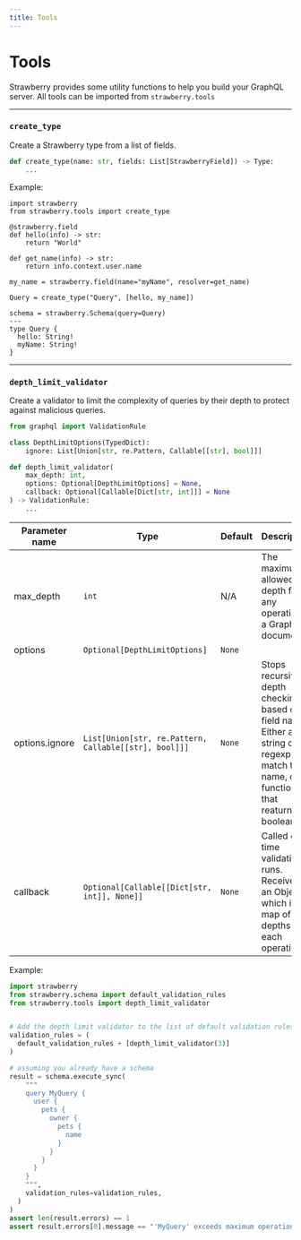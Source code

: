 ```yaml
---
title: Tools
---
```


# Tools

Strawberry provides some utility functions to help you build your GraphQL
server. All tools can be imported from `strawberry.tools`

---

### `create_type`

Create a Strawberry type from a list of fields.

```python
def create_type(name: str, fields: List[StrawberryField]) -> Type:
    ...
```

Example:

```python+schema
import strawberry
from strawberry.tools import create_type

@strawberry.field
def hello(info) -> str:
    return "World"

def get_name(info) -> str:
    return info.context.user.name

my_name = strawberry.field(name="myName", resolver=get_name)

Query = create_type("Query", [hello, my_name])

schema = strawberry.Schema(query=Query)
---
type Query {
  hello: String!
  myName: String!
}
```

---

### `depth_limit_validator`

Create a validator to limit the complexity of queries by their depth to protect against malicious
queries.

```python
from graphql import ValidationRule

class DepthLimitOptions(TypedDict):
    ignore: List[Union[str, re.Pattern, Callable[[str], bool]]]

def depth_limit_validator(
    max_depth: int,
    options: Optional[DepthLimitOptions] = None,
    callback: Optional[Callable[Dict[str, int]]] = None
) -> ValidationRule:
    ...
```

| Parameter name | Type                                                  | Default | Description                                                                                                                               |
| -------------- | ----------------------------------------------------- | ------- | ----------------------------------------------------------------------------------------------------------------------------------------- |
| max_depth      | `int`                                                 | N/A     | The maximum allowed depth for any operation in a GraphQL document                                                                         |
| options        | `Optional[DepthLimitOptions]`                         | `None`  |                                                                                                                                           |
| options.ignore | `List[Union[str, re.Pattern, Callable[[str], bool]]]` | `None`  | Stops recursive depth checking based on a field name. Either a string or regexp to match the name, or a function that reaturns a boolean. |
| callback       | `Optional[Callable[[Dict[str, int]], None]]`          | `None`  | Called each time validation runs. Receives an Object which is a map of the depths for each operation                                      |

Example:

```python
import strawberry
from strawberry.schema import default_validation_rules
from strawberry.tools import depth_limit_validator


# Add the depth limit validator to the list of default validation rules
validation_rules = (
  default_validation_rules + [depth_limit_validator(3)]
)

# assuming you already have a schema
result = schema.execute_sync(
    """
    query MyQuery {
      user {
        pets {
          owner {
            pets {
              name
            }
          }
        }
      }
    }
    """,
    validation_rules=validation_rules,
  )
)
assert len(result.errors) == 1
assert result.errors[0].message == "'MyQuery' exceeds maximum operation depth of 3"
```
